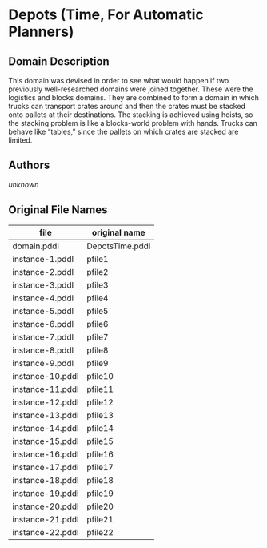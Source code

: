 # Depots (Time, For Automatic Planners)

## Domain Description

This domain was devised in order to see what would happen if two previously well-researched domains were joined together.
These were the logistics and blocks domains.
They are combined to form a domain in which trucks can transport crates around and then the crates must be stacked onto pallets at their destinations.
The stacking is achieved using hoists, so the stacking problem is like a blocks-world problem with hands.
Trucks can behave like “tables,” since the pallets on which crates are stacked are limited.

## Authors

*unknown*

## Original File Names

| file             | original name   |
|------------------|-----------------|
| domain.pddl      | DepotsTime.pddl |
| instance-1.pddl  | pfile1          |
| instance-2.pddl  | pfile2          |
| instance-3.pddl  | pfile3          |
| instance-4.pddl  | pfile4          |
| instance-5.pddl  | pfile5          |
| instance-6.pddl  | pfile6          |
| instance-7.pddl  | pfile7          |
| instance-8.pddl  | pfile8          |
| instance-9.pddl  | pfile9          |
| instance-10.pddl | pfile10         |
| instance-11.pddl | pfile11         |
| instance-12.pddl | pfile12         |
| instance-13.pddl | pfile13         |
| instance-14.pddl | pfile14         |
| instance-15.pddl | pfile15         |
| instance-16.pddl | pfile16         |
| instance-17.pddl | pfile17         |
| instance-18.pddl | pfile18         |
| instance-19.pddl | pfile19         |
| instance-20.pddl | pfile20         |
| instance-21.pddl | pfile21         |
| instance-22.pddl | pfile22         |

